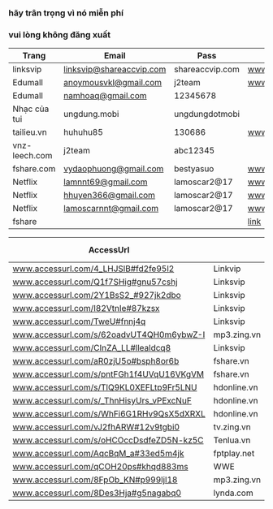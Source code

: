 ### hãy trân trọng vì nó miễn phí
### vui lòng không đăng xuất

Trang         | Email                    | Pass            | nguồn |
--------------|--------------------------|-----------------|-------|
linksvip      | linksvip@shareaccvip.com | shareaccvip.com | www.fb.com/499240453741413
Edumall       | anoymousvkl@gmail.com    | j2team          | www.fb.com/429143117417814
Edumall       | namhoaq@gmail.com        | 12345678        |
Nhạc của tui  | ungdung.mobi             | ungdungdotmobi  |
tailieu.vn    | huhuhu85                 | 130686          | www.fb.com/454106888254770
vnz-leech.com | j2team				           | abc12345        |
fshare.com	  |	vydaophuong@gmail.com    |	bestyasuo		   |  www.fb.com/477284892603636
Netflix       | lamnnt69@gmail.com       | lamoscar2@17    |  www.fb.com/494840817514710
Netflix       | hhuyen366@gmail.com      | lamoscar2@17    |  www.fb.com/494840817514710
Netflix       | lamoscarnnt@gmail.com    | lamoscar2@17    |  www.fb.com/494840817514710
fshare        |                          |                 | [link](www.docs.google.com/document/d/15M00KhjFQfQvIpG5UFtOSm5RxOK28ce9LosOpHiH0Yw/edit)

|AccessUrl|   | Tài khoản | Nguồn |
|---------|---|---|---|
www.accessurl.com/4_LHJSlB#fd2fe95l2      | Linkvip           | |
www.accessurl.com/Q1f7SHig#gnu57cshj      | Linksvip          |
www.accessurl.com/2Y1BsS2_#927jk2dbo      | Linksvip          |
www.accessurl.com/I82VtnIe#87kzsx         | Linksvip          | 
www.accessurl.com/TweU#fnnj4q             | Linksvip          | 
www.accessurl.com/s/62oadvUT4QH0m6ybwZ-I  | mp3.zing.vn       | | www.fb.com/493301944335264
www.accessurl.com/CInZA_LL#llealdcq8      | Linksvip          | | www.fb.com/461036374228488 | iloveyou_0071412@yahoo.com 
www.accessurl.com/aR0zjU5o#bsph8or6b      | fshare.vn         | | www.fb.com/479077769091015 | tewisken@gmail.com   
www.accessurl.com/s/pntFGh1f4UVqU16VKgVM  | fshare.vn         | | www.fb.com/499242083741250
www.accessurl.com/s/TlQ9KL0XEFLtp9Fr5LNU  | hdonline.vn       | | www.fb.com/490081231324002
www.accessurl.com/s/_ThnHisyUrs_vPExcNuF  | hdonline.vn       | | www.fb.com/492743724391086
www.accessurl.com/s/WhFi6G1RHv9QsX5dXRXL  | hdonline.vn       | | www.fb.com/500695036929288
www.accessurl.com/vJ2fhARW#12v9tgbi0      | tv.zing.vn        | | www.fb.com/471268223205303
www.accessurl.com/s/oHCOccDsdfeZD5N-kz5C  | Tenlua.vn         | | www.fb.com/500280106970781
www.accessurl.com/AqcBqM_a#33ed5m4jk      | fptplay.net       | | www.fb.com/471269626538496
www.accessurl.com/qCOH20ps#khqd883ms      | WWE               |
www.accessurl.com/8FpOb_KN#p999ljl18      | mp3.zing.vn       | | www.fb.com/471663566499102
www.accessurl.com/8Des3Hja#g5nagabq0      | lynda.com		    | | | www.fb.com/478643662467759
